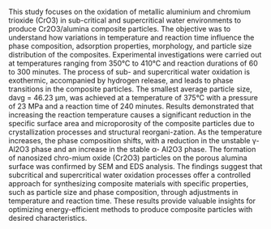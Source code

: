 This study focuses on the oxidation of metallic aluminium and chromium trioxide (CrO3) in sub-critical and supercritical water environments to produce Cr2O3/alumina composite particles. 
The objective was to understand how variations in temperature and reaction time influence the phase composition, adsorption properties, morphology, and particle size distribution of the composites. 
Experimental investigations were carried out at temperatures ranging from 350°C to 410°C and reaction durations of 60 to 300 minutes. The process of sub- and supercritical water oxidation is exothermic, 
accompanied by hydrogen release, and leads to phase transitions in the composite particles. The smallest average particle size, davg = 46.23 μm, was achieved at a temperature of 375°C with a pressure 
of 23 MPa and a reaction time of 240 minutes. Results demonstrated that increasing the reaction temperature causes a significant reduction in the specific surface area and microporosity 
of the composite particles due to crystallization processes and structural reorgani-zation. As the temperature increases, the phase composition shifts, with a reduction in the unstable
γ- Al2O3 phase and an increase in the stable α- Al2O3 phase. The formation of nanosized chro-mium oxide (Cr2O3) particles on the porous alumina surface was confirmed by SEM and EDS analysis.
The findings suggest that subcritical and supercritical water oxidation processes offer a controlled approach for synthesizing composite materials with specific properties, such as particle 
size and phase composition, through adjustments in temperature and reaction time. These results provide valuable insights for optimizing energy-efficient methods to produce composite particles
with desired characteristics.
